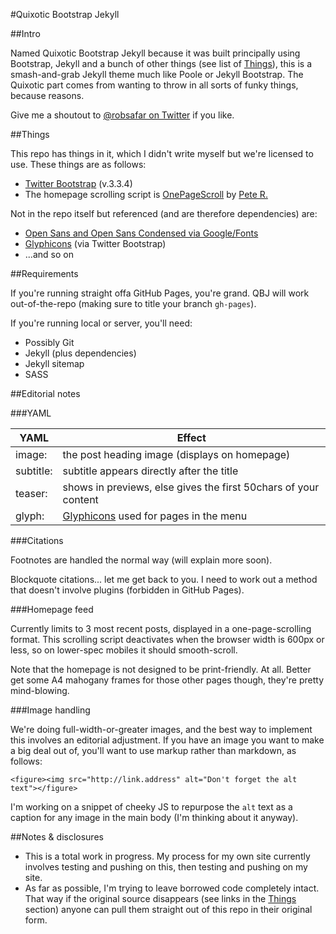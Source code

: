 #Quixotic Bootstrap Jekyll

##Intro

Named Quixotic Bootstrap Jekyll because it was built principally using Bootstrap, Jekyll and a bunch of other things (see list of [Things](#things)), this is a smash-and-grab Jekyll theme much like Poole or Jekyll Bootstrap. The Quixotic part comes from wanting to throw in all sorts of funky things, because reasons.

Give me a shoutout to [@robsafar on Twitter](http://twitter.com/robsafar) if you like.

##Things

This repo has things in it, which I didn't write myself but we're licensed to use. These things are as follows:

* [Twitter Bootstrap](http://getbootstrap.com/) (v.3.3.4)
* The homepage scrolling script is [OnePageScroll](https://github.com/peachananr/purejs-onepage-scroll) by [Pete R.](https://github.com/peachananr)

Not in the repo itself but referenced (and are therefore dependencies) are:

* [Open Sans and Open Sans Condensed via Google/Fonts](https://www.google.com/fonts#UsePlace:use/Collection:Open+Sans+Condensed:700|Open+Sans:400,700)
* [Glyphicons](http://glyphicons.com/) (via Twitter Bootstrap)
* ...and so on

##Requirements

If you're running straight offa GitHub Pages, you're grand. QBJ will work out-of-the-repo (making sure to title your branch `gh-pages`).

If you're running local or server, you'll need:
* Possibly Git
* Jekyll (plus dependencies)
* Jekyll sitemap
* SASS

##Editorial notes

###YAML

YAML|Effect
-----|-----
image:|the post heading image (displays on homepage)
subtitle:|subtitle appears directly after the title
teaser:|shows in previews, else gives the first 50chars of your content
glyph:|[Glyphicons](http://getbootstrap.com/components/#glyphicons) used for pages in the menu

###Citations

Footnotes are handled the normal way (will explain more soon).

Blockquote citations... let me get back to you. I need to work out a method that doesn't involve plugins (forbidden in GitHub Pages).

###Homepage feed

Currently limits to 3 most recent posts, displayed in a one-page-scrolling format. This scrolling script deactivates when the browser width is 600px or less, so on lower-spec mobiles it should smooth-scroll.

Note that the homepage is not designed to be print-friendly. At all. Better get some A4 mahogany frames for those other pages though, they're pretty mind-blowing. 

###Image handling

We're doing full-width-or-greater images, and the best way to implement this involves an editorial adjustment. If you have an image you want to make a big deal out of, you'll want to use markup rather than markdown, as follows:

    <figure><img src="http://link.address" alt="Don't forget the alt text"></figure>

I'm working on a snippet of cheeky JS to repurpose the `alt` text as a caption for any image in the main body (I'm thinking about it anyway).

##Notes & disclosures

- This is a total work in progress. My process for my own site currently involves testing and pushing on this, then testing and pushing on my site.
- As far as possible, I'm trying to leave borrowed code completely intact. That way if the original source disappears (see links in the [Things](#things) section) anyone can pull them straight out of this repo in their original form.
